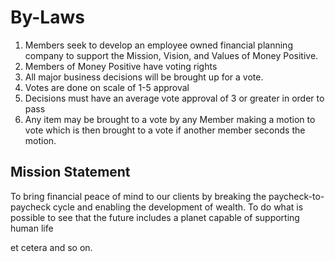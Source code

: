 # By-Laws

1. Members seek to develop an employee owned financial planning company to support the Mission, Vision, and Values of Money Positive.
2. Members of Money Positive have voting rights
  1. All major business decisions will be brought up for a vote. 
  2. Votes are done on scale of 1-5 approval
  3. Decisions must have an average vote approval of 3 or greater in order to pass
  4. Any item may be brought to a vote by any Member making a motion to vote which is then brought to a vote if another member seconds the motion. 

## Mission Statement

To bring financial peace of mind to our clients by breaking the paycheck-to-paycheck cycle and enabling the development of wealth. To do what is possible to see that the future includes a planet capable of supporting human life

et cetera and so on.